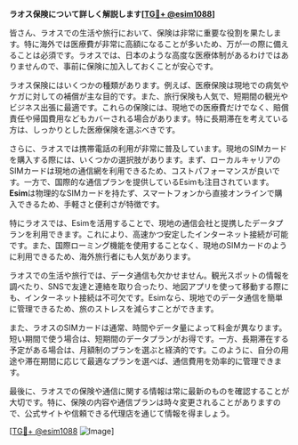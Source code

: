 **ラオス保険について詳しく解説します[[TG💪+ @esim1088](https://t.me/s/esim1088)]**

皆さん、ラオスでの生活や旅行において、保険は非常に重要な役割を果たします。特に海外では医療費が非常に高額になることが多いため、万が一の際に備えることは必須です。ラオスでは、日本のような高度な医療体制があるわけではありませんので、事前に保険に加入しておくことが安心です。

ラオス保険にはいくつかの種類があります。例えば、医療保険は現地での病気やケガに対しての補償が主な目的です。また、旅行保険も人気で、短期間の観光やビジネス出張に最適です。これらの保険には、現地での医療費だけでなく、賠償責任や帰国費用などもカバーされる場合があります。特に長期滞在を考えている方は、しっかりとした医療保険を選ぶべきです。

さらに、ラオスでは携帯電話の利用が非常に普及しています。現地のSIMカードを購入する際には、いくつかの選択肢があります。まず、ローカルキャリアのSIMカードは現地の通信網を利用できるため、コストパフォーマンスが良いです。一方で、国際的な通信プランを提供しているEsimも注目されています。**Esim**は物理的なSIMカードを持たず、スマートフォンから直接オンラインで購入できるため、手軽さと便利さが特徴です。

特にラオスでは、Esimを活用することで、現地の通信会社と提携したデータプランを利用できます。これにより、高速かつ安定したインターネット接続が可能です。また、国際ローミング機能を使用することなく、現地のSIMカードのように利用できるため、海外旅行者にも人気があります。

ラオスでの生活や旅行では、データ通信も欠かせません。観光スポットの情報を調べたり、SNSで友達と連絡を取り合ったり、地図アプリを使って移動する際にも、インターネット接続は不可欠です。Esimなら、現地でのデータ通信を簡単に管理できるため、旅のストレスを減らすことができます。

また、ラオスのSIMカードは通常、時間やデータ量によって料金が異なります。短い期間で使う場合は、短期間のデータプランがお得です。一方、長期滞在する予定がある場合は、月額制のプランを選ぶと経済的です。このように、自分の用途や滞在期間に応じて最適なプランを選べば、通信費用を効率的に管理できます。

最後に、ラオスでの保険や通信に関する情報は常に最新のものを確認することが大切です。特に、保険の内容や通信プランは時々変更されることがありますので、公式サイトや信頼できる代理店を通じて情報を得ましょう。

[[TG💪+ @esim1088](https://t.me/s/esim1088) ![Image](https://i.postimg.cc/Y0z9fWf4/image.png)]